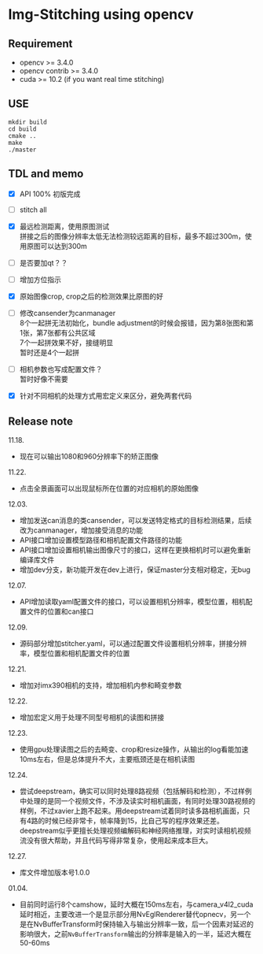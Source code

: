 # Img-Stitching using opencv

## Requirement
- opencv >= 3.4.0  
- opencv contrib >= 3.4.0  
- cuda >= 10.2 (if you want real time stitching)  

## USE
```
mkdir build
cd build
cmake ..
make
./master
```

## TDL and memo
- [x] API 100%  初版完成
- [ ] stitch all  
- [x] 最远检测距离，使用原图测试   
      拼接之后的图像分辨率太低无法检测较远距离的目标，最多不超过300m，使用原图可以达到300m   
- [ ] 是否要加qt？？  
- [ ] 增加方位指示    
- [x] 原始图像crop, crop之后的检测效果比原图的好 
- [ ] 修改cansender为canmanager  
8个一起拼无法初始化，bundle adjustment的时候会报错，因为第8张图和第1张，第7张都有公共区域  
7个一起拼效果不好，接缝明显  
暂时还是4个一起拼  
- [ ] 相机参数也写成配置文件？  
暂时好像不需要
- [x] 针对不同相机的处理方式用宏定义来区分，避免两套代码  



## Release note
11.18.   
- 现在可以输出1080和960分辨率下的矫正图像   

11.22.  
- 点击全景画面可以出现鼠标所在位置的对应相机的原始图像  

12.03.   
- 增加发送can消息的类cansender，可以发送特定格式的目标检测结果，后续改为canmanager，增加接受消息的功能
- API接口增加设置模型路径和相机配置文件路径的功能   
- API接口增加设置相机输出图像尺寸的接口，这样在更换相机时可以避免重新编译库文件  
- 增加dev分支，新功能开发在dev上进行，保证master分支相对稳定，无bug  

12.07.
- API增加读取yaml配置文件的接口，可以设置相机分辨率，模型位置，相机配置文件的位置和can接口  

12.09.  
- 源码部分增加stitcher.yaml，可以通过配置文件设置相机分辨率，拼接分辨率，模型位置和相机配置文件的位置  

12.21.
- 增加对imx390相机的支持，增加相机内参和畸变参数  

12.22.
- 增加宏定义用于处理不同型号相机的读图和拼接  

12.23.
- 使用gpu处理读图之后的去畸变、crop和resize操作，从输出的log看能加速10ms左右，但是总体提升不大，主要瓶颈还是在相机读图    

12.24.
- 尝试deepstream，确实可以同时处理8路视频（包括解码和检测），不过样例中处理的是同一个视频文件，不涉及读实时相机画面，有同时处理30路视频的样例，不过xavier上跑不起来。用deepstream试着同时读多路相机画面，只有4路的时候已经非常卡，帧率降到15，比自己写的程序效果还差。deepstream似乎更擅长处理视频编解码和神经网络推理，对实时读相机视频流没有很大帮助，并且代码写得非常复杂，使用起来成本巨大。

12.27.
- 库文件增加版本号1.0.0

01.04.
- 目前同时运行8个camshow，延时大概在150ms左右，与camera_v4l2_cuda延时相近，主要改进一个是显示部分用NvEglRenderer替代opnecv，另一个是在NvBufferTransform时保持输入与输出分辨率一致，后一个因素对延迟的影响很大，之前`NvBufferTransform`输出的分辨率是输入的一半，延迟大概在50-60ms


